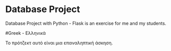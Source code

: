 # Database Project
Database Project with Python - Flask is an exercise for me and my students.

#Greek - Ελληνικά

Το πρότζεκτ αυτό είναι μια επαναληπτική άσκηση.

